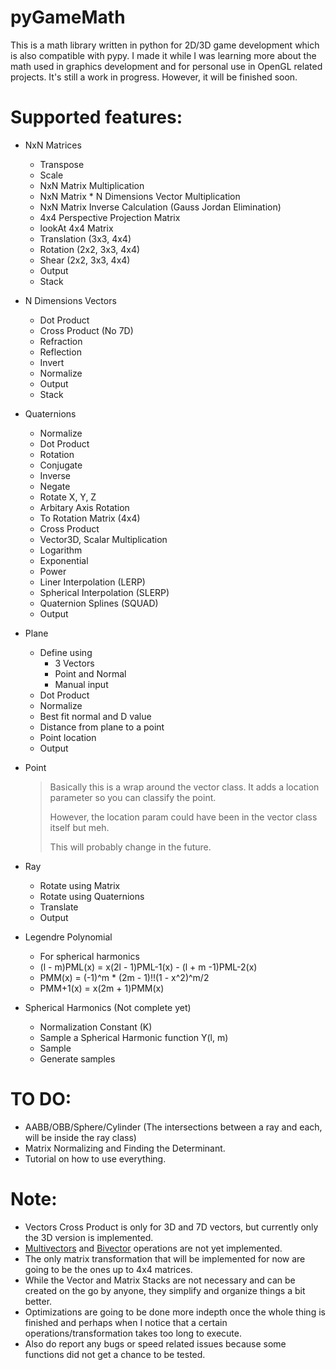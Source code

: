 pyGameMath
==========
This is a math library written in python for 2D/3D game development which is also compatible with pypy. I made it while I was learning more about the math used in graphics development and for personal use in OpenGL related projects.
It's still a work in progress. However, it will be finished soon.

Supported features:
===================
* NxN Matrices
  * Transpose
  * Scale
  * NxN Matrix Multiplication
  * NxN Matrix * N Dimensions Vector Multiplication
  * NxN Matrix Inverse Calculation (Gauss Jordan Elimination)
  * 4x4 Perspective Projection Matrix
  * lookAt 4x4 Matrix
  * Translation (3x3, 4x4)
  * Rotation (2x2, 3x3, 4x4)
  * Shear (2x2, 3x3, 4x4)
  * Output
  * Stack
  
* N Dimensions Vectors
  * Dot Product
  * Cross Product (No 7D)
  * Refraction
  * Reflection
  * Invert
  * Normalize
  * Output
  * Stack
  
* Quaternions
  * Normalize
  * Dot Product
  * Rotation
  * Conjugate
  * Inverse
  * Negate
  * Rotate X, Y, Z
  * Arbitary Axis Rotation
  * To Rotation Matrix (4x4)
  * Cross Product
  * Vector3D, Scalar Multiplication
  * Logarithm
  * Exponential
  * Power
  * Liner Interpolation (LERP)
  * Spherical Interpolation (SLERP)
  * Quaternion Splines (SQUAD)
  * Output
  
* Plane
  * Define using
     * 3 Vectors
     * Point and Normal
     * Manual input
  * Dot Product
  * Normalize
  * Best fit normal and D value
  * Distance from plane to a point
  * Point location
  * Output
  
* Point
  >Basically this is a wrap around the vector class. It adds a location parameter so you can classify the point. 
  >
  >However, the location param could have been in the vector class itself but meh.
  >
  >This will probably change in the future.
  
* Ray
  * Rotate using Matrix
  * Rotate using Quaternions
  * Translate
  * Output

* Legendre Polynomial
  * For spherical harmonics
  * (l - m)PML(x) = x(2l - 1)PML-1(x) - (l + m -1)PML-2(x)
  * PMM(x) = (-1)^m * (2m - 1)!!(1 - x^2)^m/2
  * PMM+1(x) = x(2m + 1)PMM(x)
  
* Spherical Harmonics (Not complete yet)
  * Normalization Constant (K)
  * Sample a Spherical Harmonic function Y(l, m)
  * Sample
  * Generate samples
  
TO DO:
===============
* AABB/OBB/Sphere/Cylinder (The intersections between a ray and each, will be inside the ray class)
* Matrix Normalizing and Finding the Determinant.
* Tutorial on how to use everything.

Note:
=====
* Vectors Cross Product is only for 3D and 7D vectors, but currently only the 3D version is implemented.
* [Multivectors](http://en.wikipedia.org/wiki/Multivector) and [Bivector](http://en.wikipedia.org/wiki/Bivector) operations are not yet implemented.
* The only matrix transformation that will be implemented for now are going to be the ones up to 4x4 matrices.
* While the Vector and Matrix Stacks are not necessary and can be created on the go by anyone, they simplify and organize things a bit better.
* Optimizations are going to be done more indepth once the whole thing is finished and perhaps when I notice that a certain operations/transformation takes too long to execute.
* Also do report any bugs or speed related issues because some functions did not get a chance to be tested.